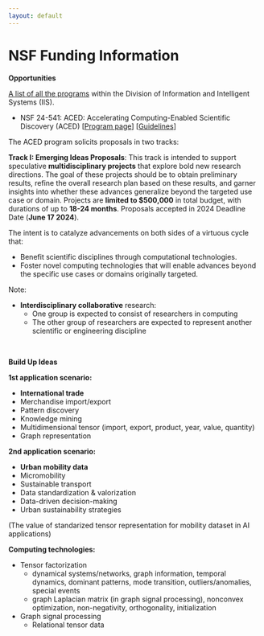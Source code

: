 ```yaml
---
layout: default
---
```


# NSF Funding Information

**Opportunities**

[A list of all the programs](https://www.nsf.gov/funding/programs.jsp?org=IIS) within the Division of Information and Intelligent Systems (IIS).

- NSF 24-541: ACED: Accelerating Computing-Enabled Scientific Discovery (ACED) [[Program page](https://new.nsf.gov/funding/opportunities/aced-accelerating-computing-enabled-scientific)] [[Guidelines](https://new.nsf.gov/funding/opportunities/aced-accelerating-computing-enabled-scientific/nsf24-541/solicitation)]

The ACED program solicits proposals in two tracks:

**Track I: Emerging Ideas Proposals**: This track is intended to support speculative **multidisciplinary projects** that explore bold new research directions. The goal of these projects should be to obtain preliminary results, refine the overall research plan based on these results, and garner insights into whether these advances generalize beyond the targeted use case or domain. Projects are **limited to $500,000** in total budget, with durations of up to **18-24 months**. Proposals accepted in 2024 Deadline Date (**June 17 2024**).

The intent is to catalyze advancements on both sides of a virtuous cycle that:

- Benefit scientific disciplines through computational technologies.
- Foster novel computing technologies that will enable advances beyond the specific use cases or domains originally targeted.

Note:

- **Interdisciplinary collaborative** research:
  - One group is expected to consist of researchers in computing
  - The other group of researchers are expected to represent another scientific or engineering discipline

<br>

**Build Up Ideas**

**1st application scenario:**

- **International trade**
- Merchandise import/export
- Pattern discovery
- Knowledge mining
- Multidimensional tensor (import, export, product, year, value, quantity)
- Graph representation

**2nd application scenario:**

- **Urban mobility data**
- Micromobility
- Sustainable transport
- Data standardization & valorization
- Data-driven decision-making
- Urban sustainability strategies

(The value of standarized tensor representation for mobility dataset in AI applications)

**Computing technologies:**

- Tensor factorization
  - dynamical systems/networks, graph information, temporal dynamics, dominant patterns, mode transition, outliers/anomalies, special events
  - graph Laplacian matrix (in graph signal processing), nonconvex optimization, non-negativity, orthogonality, initialization
- Graph signal processing
  - Relational tensor data


<br>
